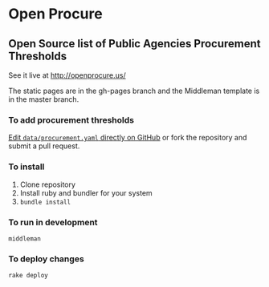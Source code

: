 # Open Procure
## Open Source list of Public Agencies Procurement Thresholds

See it live at http://openprocure.us/

The static pages are in the gh-pages branch and the Middleman template is
in the master branch.

### To add procurement thresholds

[Edit `data/procurement.yaml` directly on GitHub](edit-link) or fork the
repository and submit a pull request.

[edit-link]: https://github.com/munirent/openprocure/edit/master/data/procurement.yaml

### To install

1. Clone repository
2. Install ruby and bundler for your system
3. `bundle install`

### To run in development

`middleman`

### To deploy changes

`rake deploy`

